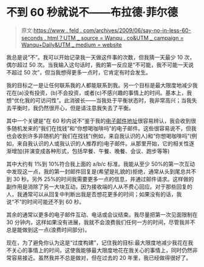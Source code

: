 # 不到 60 秒就说不——布拉德·菲尔德

> 原文:[https://www . feld . com/archives/2009/06/say-no-in-less-60-seconds . html？UTM _ source = Wanqu . co&UTM _ campaign = Wanqu+Daily&UTM _ medium = website](https://www.feld.com/archives/2009/06/say-no-in-less-than-60-seconds.html?utm_source=wanqu.co&utm_campaign=Wanqu+Daily&utm_medium=website)

我总是说“不”。我可以开始记录我一天做这件事的次数，但我猜一天最少 10 次，偶尔超过 50 次。当我输入这句话时，我的第一反应是“不可能，我不可能一天说不超过 50 次”，但当我想得更多一点时，它肯定有时会发生。

我的目标之一是让任何联系我的人都能联系到我。另一个目标是最大限度地减少我花在(a)没有投资，(b)不会投资，或者(c)不感兴趣的事情上的时间。基本上，我想“优化我的可访问性”。此消彼长——当我处于平衡状态时，我非常高兴；当我失去平衡时，我仍然很开心，但是请注意我失去了平衡。

其中一个关键是“在 60 秒内说不”鉴于我的[电子邮件地址](mailto:brad@feld.com)很容易辨认，我会收到很多随机发来的“我们在找钱”和“你想喝咖啡吗”的电子邮件。这些很容易说不，但我也会收到许多非随机的“我们在找钱”(例如，来自我认识的人)和“你想喝咖啡吗”(例如，来自我认识的人或我认识的人推荐的)电子邮件。从那里开始，它的相关性逐渐增加(并演变成各种形式，包括早餐、午餐、晚餐、会议、跑步等等)

其中大约有 1%到 10%符合我上面的 a/b/c 标准。我能从至少 50%的第一次互动中发现这一点，我的第一封邮件回复是(希望是礼貌的)拒绝，通常从头到尾总共不到 30 秒。另外 25%的时间我需要更多一点的信息，并通过邮件请求。这样做的副作用是消除了另一大块互动，因为接收端的人从不费心回应。对于那些回复的人，我通常可以从回复中判断出我是否想花更多的时间；如果没有的话，我说“不”的时间可能还不到 60 秒。

其余的通常以更多的电子邮件互动、电话或会议结束。我尽量把第一次见面限制在 30 分钟内，这样如果没有进展，我就不会浪费我们任何一方的时间，尽管我并不总是能做到这一点(浪费时间部分)。

现在，为了避免你认为这是“过度构建”，记住我的目标:最大限度地减少我花在我不关心的事情上的时间，这使我能够最大限度地花在我关心的事情上，同时仍然非常容易接近。虽然我并不总是做对，但在过去的 20 年里，我已经做得很好了。
